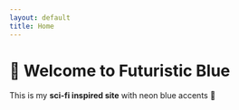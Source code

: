 ```yaml
---
layout: default
title: Home
---
```


# 🌌 Welcome to Futuristic Blue
This is my **sci-fi inspired site** with neon blue accents 🚀
